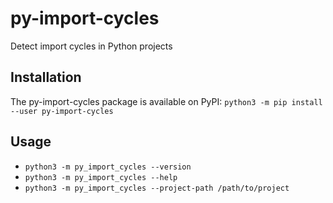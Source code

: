 py-import-cycles
================

Detect import cycles in Python projects

Installation
------------

The py-import-cycles package is available on PyPI: `python3 -m pip install --user py-import-cycles`

Usage
-----

* `python3 -m py_import_cycles --version`
* `python3 -m py_import_cycles --help`
* `python3 -m py_import_cycles --project-path /path/to/project`
